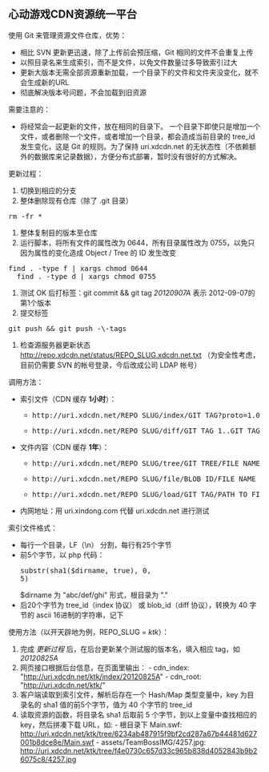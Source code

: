 心动游戏CDN资源统一平台
--------------------------------------------

使用 Git 来管理资源文件仓库，优势：

  - 相比 SVN 更新更迅速，除了上传前会预压缩，Git 相同的文件不会重复上传
  - 以照目录名来生成索引，而不是文件，以免文件数量过多导致索引过大
  - 更新大版本无需全部资源重新加载，一个目录下的文件和文件夹没变化，就不会生成新的URL
  - 彻底解决版本号问题，不会加载到旧资源

需要注意的：

  - 将经常会一起更新的文件，放在相同的目录下。 一个目录下即使只是增加一个文件，或者删除一个文件，或者增加一个目录，都会造成当前目录的 tree_id 发生变化，这是 Git 的规则。为了保持 uri.xdcdn.net 的无状态性（不依赖额外的数据库来记录数据），方便分布式部署，暂时没有很好的方式解决。


更新过程：

  1. 切换到相应的分支
  1. 整体删除现有仓库（除了 .git 目录）
  <pre>rm -fr *</pre>
  1. 整体复制目的版本至仓库
  1. 运行脚本，将所有文件的属性改为 0644，所有目录属性改为 0755，以免只因为属性的变化造成 Object / Tree 的 ID 发生改变
  <pre>find . -type f | xargs chmod 0644
  find . -type d | xargs chmod 0755</pre>
  1. 测试 OK 后打标签：git commit && git tag *20120907A* 表示 2012-09-07的第1个版本
  1. 提交标签
  <pre>git push && git push -\-tags</pre>
  1. 检查源服务器更新状态 http://repo.xdcdn.net/status/REPO_SLUG.xdcdn.net.txt （为安全性考虑，目前仍需要 SVN 的帐号登录，今后改成公司 LDAP 帐号）

调用方法：

  - 索引文件（CDN 缓存 **1小时**）：
    - <pre>http://uri.xdcdn.net/REPO_SLUG/index/GIT_TAG?proto=1.0</pre>
    - <pre>http://uri.xdcdn.net/REPO_SLUG/diff/GIT_TAG_1..GIT_TAG_2</pre>
  - 文件内容（CDN 缓存 **1年**）：
    - <pre>http://uri.xdcdn.net/REPO_SLUG/tree/GIT_TREE/FILE_NAME</pre>
    - <pre>http://uri.xdcdn.net/REPO_SLUG/file/BLOB_ID/FILE_NAME</pre>
    - <pre>http://uri.xdcdn.net/REPO_SLUG/load/GIT_TAG/PATH_TO_FILE</pre>
  - 内网地址：用 uri.xindong.com 代替 uri.xdcdn.net 进行测试
  
  索引文件格式：
  
  - 每行一个目录，LF（\\n） 分割，每行有25个字节
  - 前5个字节，以 php 代码：<pre>substr(sha1($dirname, true), 0, 5)</pre> $dirname 为 "abc/def/ghi" 形式，根目录为 "."
  - 后20个字节为 tree_id（index 协议） 或 blob_id（diff 协议），转换为 40 字节的 ascii 16进制的字符串，记下

使用方法（以开天辟地为例，REPO_SLUG = *ktk*）：

  1. 完成 *更新过程* 后，在后台更新某个测试服的版本名，填入相应 tag，如 *20120825A*
  1. 网页接口根据后台信息，在页面里输出：
    - cdn_index: "<http://uri.xdcdn.net/ktk/index/20120825A>"
    - cdn_root: "<http://uri.xdcdn.net/ktk/>"
  1. 客户端读取到索引文件，解析后存在一个 Hash/Map 类型变量中，key 为目录名的 sha1 值的前5个字节，值为 40 个字节的 tree_id
  1. 读取资源的函数，将目录名 sha1 后取前 5 个字节，到以上变量中查找相应的 key，然后拼凑下载 URL，如: 
    - 根目录下 Main.swf: <http://uri.xdcdn.net/ktk/tree/6234ab487915f9bf2cd287a67b44481d627001b8dce8e/Main.swf>
    - assets/TeamBossIMG/4257.jpg: <http://uri.xdcdn.net/ktk/tree/f4e0730c657d33c965b838d4052843b9b26075c8/4257.jpg>


